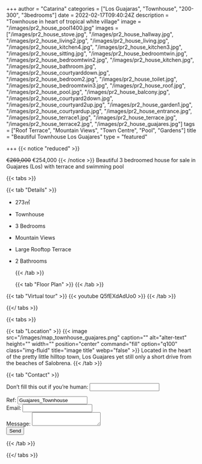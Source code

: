 +++
author = "Catarina"
categories = ["Los Guajaras", "Townhouse", "200-300", "3bedrooms"]
date = 2022-02-17T09:40:24Z
description = "Townhouse in heart of tropical white village"
image = "/images/pr2_house_pool1400.jpg"
images = ["/images/pr2_house_stove.jpg", "/images/pr2_house_hallway.jpg", "/images/pr2_house_living2.jpg", "/images/pr2_house_living.jpg", "/images/pr2_house_kitchen4.jpg", "/images/pr2_house_kitchen3.jpg", "/images/pr2_house_sitting.jpg", "/images/pr2_house_bedroomtwin.jpg", "/images/pr2_house_bedroomtwin2.jpg", "/images/pr2_house_kitchen.jpg", "/images/pr2_house_bathroom.jpg", "/images/pr2_house_courtyarddown.jpg", "/images/pr2_house_bedroom2.jpg", "/images/pr2_house_toilet.jpg", "/images/pr2_house_bedroomtwin3.jpg", "/images/pr2_house_roof.jpg", "/images/pr2_house_pool.jpg", "/images/pr2_house_balcony.jpg", "/images/pr2_house_courtyard2down.jpg", "/images/pr2_house_courtyard2up.jpg", "/images/pr2_house_garden1.jpg", "/images/pr2_house_courtyardup.jpg", "/images/pr2_house_entrance.jpg", "/images/pr2_house_terrace1.jpg", "/images/pr2_house_terrace.jpg", "/images/pr2_house_terrace2.jpg", "/images/pr2_house_guajares.jpg"]
tags = ["Roof Terrace", "Mountain Views", "Town Centre", "Pool", "Gardens"]
title = "Beautiful Townhouse Los Guajares"
type = "featured"

+++
{{< notice "reduced" >}}

<s>€269,000</s> €254,000 {{< /notice >}} Beautiful 3 bedroomed house for sale in Guajares (Los) with terrace and swimming pool
 

{{< tabs >}}

{{< tab "Details" >}}

* 273&#x33A1;
* Townhouse
* 3 Bedrooms
* Mountain Views
* Large Rooftop Terrace
* 2 Bathrooms

  {{< /tab >}}

  {{< tab "Floor Plan" >}}  {{< /tab >}}

{{< tab "Virtual tour" >}} {{< youtube Q5fEXdAdUo0 >}} {{< /tab >}}

{{</ tabs >}}

{{< tabs >}}


{{< tab "Location" >}} {{< image src="/images/map_townhouse_guajares.png" caption="" alt="alter-text" height="" width="" position="center" command="fill" option="q100" class="img-fluid" title="image title" webp="false" >}} Located in the heart of the pretty little hilltop town, Los Guajares yet still only a short drive from the beaches of Salobrena. {{< /tab >}}

{{< tab "Contact" >}} <form name="propertyContact" method="POST" netlify-honeypot="bot-field" data-netlify="true">
<div class="form-group">
<p class="hidden"><label>Don’t fill this out if you’re human: <input name="bot-field" /></label></p>
</div>
<div class="form-group">
<label>Ref: <input name="property-ref" class="form-control" value="Guajares_Townhouse" readonly/></label>
</div>
<div class="form-group">
<label>Email: <input type="text" class="form-control" name="email" /></label>
</div>
<div class="form-group">
<label>Message: </label> <textarea name="message" class="form-control"></textarea>
</div>
<button type="submit" class="btn btn-primary">Send</button>
</form> {{< /tab >}}

{{</ tabs >}}